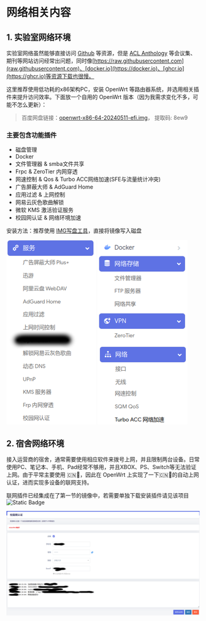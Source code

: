 # 网络相关内容

## 1. 实验室网络环境

实验室网络虽然能够直接访问 [Github](https://github.com) 等资源，但是 [ACL Anthology](https://aclanthology.org/) 等会议集、期刊等网站访问经常出问题，同时像[https://raw.githubusercontent.com](raw.githubusercontent.com)、[docker.io](https://docker.io)、[ghcr.io](https://ghcr.io)等资源下载也很慢。

这里推荐使用低功耗的x86架构PC，安装 OpenWrt 等路由器系统，并选用相关插件来提升访问效率。下面放一个自用的 OpenWrt 版本（因为我需求变化不多，可能不怎么更新）：

> 百度网盘链接：[openwrt-x86-64-20240511-efi.img](https://pan.baidu.com/s/1O0G_wIMST5XGMKhG6Am6iw?pwd=8ew9)， 提取码: 8ew9

### 主要包含功能插件

- 磁盘管理
- Docker
- 文件管理器 & smba文件共享
- Frpc & ZeroTier 内网穿透
- 网速控制 & Qos & Turbo ACC网络加速(SFE与流量统计冲突)
- 广告屏蔽大师 & AdGuard Home
- 应用过滤 & 上网控制
- 网易云灰色歌曲解锁
- 微软 KMS 激活验证服务
- 校园网认证 & 网络环境加速

安装方法：推荐使用 [IMG写盘工具](https://roadkil.net/program.php/P12/Disk%20Image)，直接将镜像写入磁盘

![feature1](../src/images/openwrt1.png) ![feature2](../src/images/openwrt2.png)

## 2. 宿舍网络环境

接入运营商的宿舍，通常需要使用相应软件来拨号上网，并且限制两台设备。日常使用PC、笔记本、手机、Pad经常不够用，并且XBOX、PS、Switch等无法验证上网。由于平常主要使用 🇨🇳🎀，因此在 OpenWrt 上实现了一下🇨🇳🎀的自动上网认证，进而实现多设备的联网支持。

联网插件已经集成在了第一节的镜像中，若需要单独下载安装插件请见该项目 ![Static Badge](https://img.shields.io/badge/nicholas9698-luci--app--campusnet-blue?logo=Github&link=https%3A%2F%2Fgithub.com%2Fnicholas9698%2Fluci-app-campusnet)

![campusnet_cu](../src/images/campusnet_cu.png)
